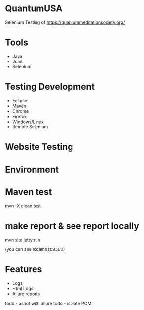 # QuantumUSA
Selenium Testing of https://quantummeditationsociety.org/

# Tools 
- Java
- Junit
- Selenium

# Testing Development 
- Eclipse
- Maven
- Chrome
- Firefox
- Windows/Linux
- Remote Selenium

# Website Testing

# Environment 

# Maven test
mvn -X clean test

# make report & see report locally
mvn site jetty:run

(you can see localhost:9300)

# Features 
- Logs 
- Html Logs 
- Allure reports 

todo - ashot with allure
todo - isolate POM

